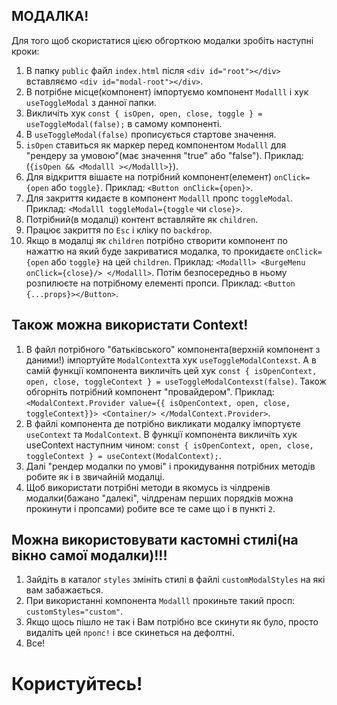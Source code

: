 ## МОДАЛКА!

Для того щоб скористатися цією обгорткою модалки зробіть наступні кроки:

1. В папку `public` файл `index.html` після `<div id="root"></div>` вставляємо
   `<div id="modal-root"></div>`.
2. В потрібне місце(компонент) імпортуємо компонент `Modalll` і хук
   `useToggleModal` з данної папки.
3. Викличіть хук
   `const { isOpen, open, close, toggle } = useToggleModal(false);` в самому
   компоненті.
4. В `useToggleModal(false)` прописується стартове значення.
5. `isOpen` ставиться як маркер перед компонентом `Modalll` для "рендеру за
   умовою"(має значення "true" або "false"). Приклад:
   (`{isOpen && <Modalll ></Modalll>}`).
6. Для відкриття вішаєте на потрібний компонент(елемент) `onClick={open` або
   `toggle}`. Приклад: `<Button onClick={open}>`.
7. Для закриття кидаєте в компонент `Modalll` пропс `toggleModal`. Приклад:
   `<Modalll toggleModal={toggle` чи `close}>`.
8. Потрібний(в модалці) контент вставляйте як `children`.
9. Працює закриття по `Esc` i кліку по `backdrop`.
10. Якщо в модалці як `children` потрібно створити компонент по нажаттю на який
    буде закриватися модалка, то прокидаєте `onClick={open` або `toggle}` на цей
    `children`. Приклад: `<Modalll> <BurgeMenu onClick={close}/> </Modalll>`.
    Потім безпосередньо в ньому розпилюєте на потрібному елементі пропси.
    Приклад: `<Button {...props}></Button>`.

## Також можна використати Context!

1. В файл потрібного "батьківського" компонента(верхній компонент з даними!)
   імпортуйте `ModalContext`та хук `useToggleModalContexst`. А в самій функції
   компонента викличіть цей хук
   `const { isOpenContext, open, close, toggleContext } = useToggleModalContexst(false)`.
   Також обгорніть потрібний компонент "провайдером". Приклад:
   `<ModalContext.Provider value={{ isOpenContext, open, close, toggleContext}}> <Container/> </ModalContext.Provider>`.
2. В файлі компонента де потрібно викликати модалку імпортуєте `useContext` та
   `ModalContext`. В функції компонента викличіть хук useContext наступним
   чином:
   `const { isOpenContext, open, close, toggleContext } = useContext(ModalContext);`.
3. Далі "рендер модалки по умові" і прокидування потрібних методів робите як і в
   звичайній модалці.
4. Щоб використати потрібні методи в якомусь із чілдренів модалки(бажано
   "далекі", чілдренам перших порядків можна прокинути і пропсами) робите все те
   саме що і в пункті `2`.

## Можна використовувати кастомні стилі(на вікно самої модалки)!!!

1. Зайдіть в каталог `styles` змініть стилі в файлі `customModalStyles` на які
   вам забажається.
2. При використанні компонента `Modalll` прокиньте такий просп:
   `customStyles="custom"`.
3. Якщо щось пішло не так і Вам потрібно все скинути як було, просто видаліть
   цей `пропс!` і все скинеться на дефолтні.
4. Все!

# Користуйтесь!
